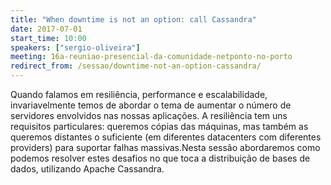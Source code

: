 ```yaml
---
title: "When downtime is not an option: call Cassandra"
date: 2017-07-01
start_time: 10:00
speakers: ["sergio-oliveira"]
meeting: 16a-reuniao-presencial-da-comunidade-netponto-no-porto
redirect_from: /sessao/downtime-not-an-option-cassandra/
---
```


Quando falamos em resiliência, performance e escalabilidade, invariavelmente temos de abordar o tema de aumentar o número de servidores envolvidos nas nossas aplicações. A resiliência tem uns requisitos particulares: queremos cópias das máquinas, mas também as queremos distantes o suficiente (em diferentes datacenters com diferentes providers) para suportar falhas massivas.Nesta sessão abordaremos como podemos resolver estes desafios no que toca a distribuição de bases de dados, utilizando Apache Cassandra.
